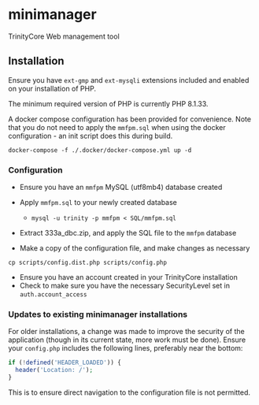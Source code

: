 # minimanager
TrinityCore Web management tool

## Installation

Ensure you have `ext-gmp` and `ext-mysqli` extensions included and enabled on your installation of PHP.

The minimum required version of PHP is currently PHP 8.1.33.

A docker compose configuration has been provided for convenience. Note that you do not need to apply the `mmfpm.sql` 
when using the docker configuration - an init script does this during build.
```
docker-compose -f ./.docker/docker-compose.yml up -d
```

### Configuration

- Ensure you have an `mmfpm` MySQL (utf8mb4) database created
- Apply `mmfpm.sql` to your newly created database
  - `mysql -u trinity -p mmfpm < SQL/mmfpm.sql`
- Extract 333a_dbc.zip, and apply the SQL file to the `mmfpm` database

- Make a copy of the configuration file, and make changes as necessary
```shell
cp scripts/config.dist.php scripts/config.php
```

- Ensure you have an account created in your TrinityCore installation
- Check to make sure you have the necessary SecurityLevel set in `auth.account_access`

### Updates to existing minimanager installations
For older installations, a change was made to improve the security of the application (though in its current state, 
more work must be done). Ensure your `config.php` includes the following lines, preferably near the bottom:

```php
if (!defined('HEADER_LOADED')) {
  header('Location: /');
}
```

This is to ensure direct navigation to the configuration file is not permitted. 
